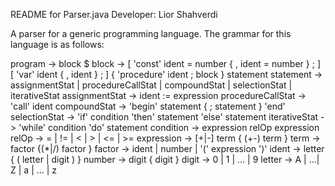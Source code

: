 README for Parser.java
Developer: Lior Shahverdi

A parser for a generic programming language.
The grammar for this language is as follows:

program 			-> block $
block 				-> [ 'const' ident = number { , ident = number } ; ]
		   	  	   	   [ 'var' ident { , ident } ; ]
		   	           { 'procedure' ident ; block }
		   	            statement 
statement			-> assignmentStat | procedureCallStat | compoundStat | selectionStat | iterativeStat
assignmentStat		-> ident := expression
procedureCallStat	-> 'call' ident
compoundStat		-> 'begin' statement { ; statement } 'end'
selectionStat		-> 'if' condition 'then' statement 'else' statement
iterativeStat		-> 'while' condition 'do' statement
condition 			-> expression relOp expression
relOp				-> = | != | < | > | <= | >= 
expression			-> [+|-] term { (+\-) term }
term				-> factor {(*|/) factor } 
factor				-> ident | number | '(' expression ')'
ident				-> letter { ( letter | digit ) }
number				-> digit { digit }
digit				-> 0 | 1 | ... | 9
letter				-> A | ...| Z | a | ... | z